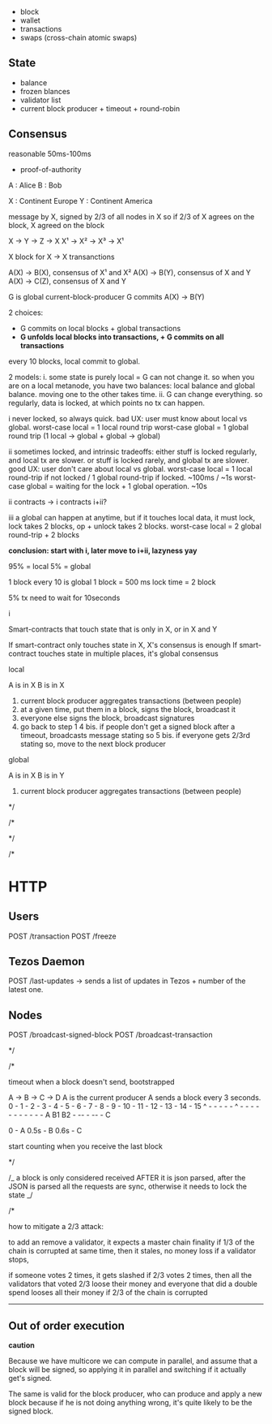 - block
- wallet
- transactions
- swaps (cross-chain atomic swaps)

## State

- balance
- frozen blances
- validator list
- current block producer + timeout + round-robin

## Consensus

reasonable 50ms-100ms

- proof-of-authority

A : Alice
B : Bob

X : Continent Europe
Y : Continent America

message by X, signed by 2/3 of all nodes in X
so if 2/3 of X agrees on the block, X agreed on the block

X -> Y -> Z -> X
X¹ -> X² -> X³ -> X¹

X block for X -> X transanctions

A(X) -> B(X), consensus of X¹ and X²
A(X) -> B(Y), consensus of X and Y
A(X) -> C(Z), consensus of X and Y

G is global current-block-producer
G commits A(X) -> B(Y)

2 choices:

- G commits on local blocks + global transactions
- **G unfolds local blocks into transactions, + G commits on all transactions**

every 10 blocks, local commit to global.

2 models:
i. some state is purely local = G can not change it. so when you are on a local metanode, you have two balances: local balance and global balance. moving one to the other takes time.
ii. G can change everything. so regularly, data is locked, at which points no tx can happen.

i
never locked, so always quick. bad UX: user must know about local vs global.
worst-case local = 1 local round trip
worst-case global = 1 global round trip (1 local -> global + global -> global)

ii
sometimes locked, and intrinsic tradeoffs: either stuff is locked regularly,
and local tx are slower. or stuff is locked rarely, and global tx are slower.
good UX: user don't care about local vs global.
worst-case local = 1 local round-trip if not locked / 1 global round-trip if locked. ~100ms / ~1s
worst-case global = waiting for the lock + 1 global operation. ~10s

ii contracts -> i contracts
i+ii?

iii
a global can happen at anytime, but if it touches local data,
it must lock, lock takes 2 blocks, op + unlock takes 2 blocks.
worst-case local = 2 global round-trip + 2 blocks

**conclusion: start with i, later move to i+ii, lazyness yay**

95% = local
5% = global

1 block every 10 is global
1 block = 500 ms
lock time = 2 block

5% tx need to wait for 10seconds

i

Smart-contracts that touch state that is only in X, or in X and Y

If smart-contract only touches state in X, X's consensus is enough
If smart-contract touches state in multiple places, it's global consensus

local

A is in X
B is in X

1.  current block producer aggregates transactions (between people)
2.  at a given time, put them in a block, signs the block, broadcast it
3.  everyone else signs the block, broadcast signatures
4.  go back to step 1
    4 bis. if people don't get a signed block after a timeout, broadcasts message stating so
    5 bis. if everyone gets 2/3rd stating so, move to the next block producer

global

A is in X
B is in Y

1.  current block producer aggregates transactions (between people)

\*/

/\*

\*/

/\*

# HTTP

## Users

POST /transaction
POST /freeze

## Tezos Daemon

POST /last-updates
-> sends a list of updates in Tezos + number of the latest one.

## Nodes

POST /broadcast-signed-block
POST /broadcast-transaction

\*/

/\*

timeout when a block doesn't send, bootstrapped

A -> B -> C -> D
A is the current producer
A sends a block every 3 seconds.
0 - 1 - 2 - 3 - 4 - 5 - 6 - 7 - 8 - 9 - 10 - 11 - 12 - 13 - 14 - 15
^ - - - - - ^ - - - - - - - - - - - A
B1 B2 - -- - -- - C

0 - A
0.5s - B
0.6s - C

start counting when you receive the last block

\*/

/_
a block is only considered received AFTER it is json parsed,
after the JSON is parsed all the requests are sync,
otherwise it needs to lock the state
_/

/\*

how to mitigate a 2/3 attack:

to add an remove a validator, it expects a master chain finality
if 1/3 of the chain is corrupted at same time, then it stales, no money loss
if a validator stops,

if someone votes 2 times, it gets slashed
if 2/3 votes 2 times, then all the validators that voted 2/3 loose their money and
everyone that did a double spend looses all their money
if 2/3 of the chain is corrupted

---

## Out of order execution

**caution**

Because we have multicore we can compute in parallel, and assume that a block will be signed, so applying it in parallel and switching if it actually get's signed.

The same is valid for the block producer, who can produce and apply a new block because if he is not doing anything wrong, it's quite likely to be the signed block.
